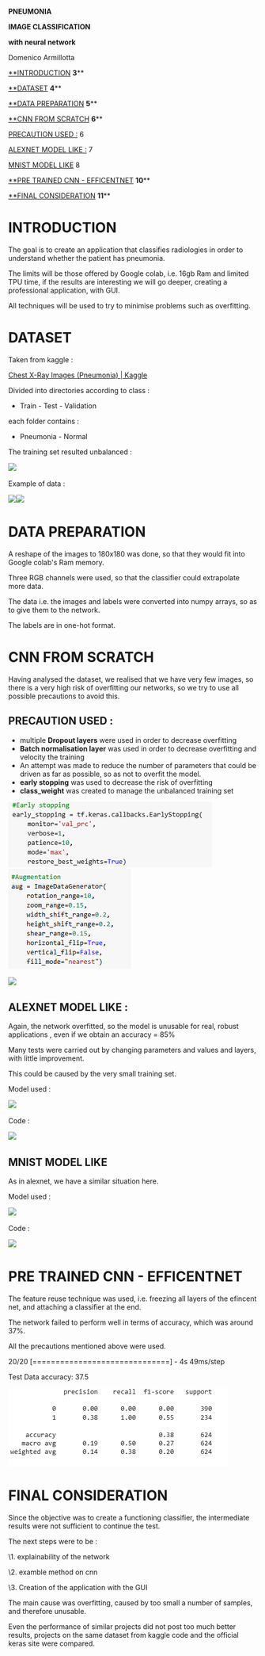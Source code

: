 ﻿**PNEUMONIA**

**IMAGE CLASSIFICATION** 

**with neural network**















Domenico Armillotta 




[**INTRODUCTION](#_urdhssq3jlsd)	**3****

[**DATASET](#_wanrbli8swde)	**4****

[**DATA PREPARATION](#_bznaczuzbe8m)	**5****

[**CNN FROM SCRATCH](#_84pmf14gbgp1)	**6****

[PRECAUTION USED :](#_e4f287tr67xb)	6

[ALEXNET MODEL LIKE :](#_gztjgnyx9nzw)	7

[MNIST MODEL LIKE](#_agv004z0voa1)	8

[**PRE TRAINED CNN - EFFICENTNET](#_hshp7pcyfprz)	**10****

[**FINAL CONSIDERATION](#_rqg8h5z3577h)	**11****





















# **INTRODUCTION**

The goal is to create an application that classifies radiologies in order to understand whether the patient has pneumonia.

The limits will be those offered by Google colab, i.e. 16gb Ram and limited TPU time, if the results are interesting we will go deeper, creating a professional application, with GUI.

All techniques will be used to try to minimise problems such as overfitting.











































# **DATASET**
Taken from kaggle : 

[Chest X-Ray Images (Pneumonia) | Kaggle](https://www.kaggle.com/datasets/paultimothymooney/chest-xray-pneumonia)

Divided into directories according to class :

- Train - Test - Validation

each folder contains : 

- Pneumonia - Normal

The training set resulted unbalanced : 

![](Aspose.Words.137b6846-e065-45f1-aa97-7b5fe6c1a545.001.png)

Example of data : 

![](Aspose.Words.137b6846-e065-45f1-aa97-7b5fe6c1a545.002.png)![](Aspose.Words.137b6846-e065-45f1-aa97-7b5fe6c1a545.003.png)






# **DATA PREPARATION**
A reshape of the images to 180x180 was done, so that they would fit into Google colab's Ram memory.

Three RGB channels were used, so that the classifier could extrapolate more data.

The data i.e. the images and labels were converted into numpy arrays, so as to give them to the network.

The labels are in one-hot format.




























# **CNN FROM SCRATCH**

Having analysed the dataset, we realised that we have very few images, so there is a very high risk of overfitting our networks, so we try to use all possible precautions to avoid this.

## **PRECAUTION USED :** 
- multiple **Dropout layers** were used in order to decrease overfitting 
- **Batch normalisation layer** was used in order to decrease overfitting and velocity the training 
- An attempt was made to reduce the number of parameters that could be driven as far as possible, so as not to overfit the model.
- **early stopping** was used to decrease the risk of overfitting
- **class\_weight** was created to manage the unbalanced training set

![](Aspose.Words.137b6846-e065-45f1-aa97-7b5fe6c1a545.004.png)![](Aspose.Words.137b6846-e065-45f1-aa97-7b5fe6c1a545.005.png)

![](Aspose.Words.137b6846-e065-45f1-aa97-7b5fe6c1a545.006.png)


## **ALEXNET MODEL LIKE :** 
Again, the network overfitted, so the model is unusable for real, robust applications , even if we obtain an accuracy = 85%

Many tests were carried out by changing parameters and values and layers, with little improvement.

This could be caused by the very small training set.

Model used : 

![](Aspose.Words.137b6846-e065-45f1-aa97-7b5fe6c1a545.007.png)

Code : 

![](Aspose.Words.137b6846-e065-45f1-aa97-7b5fe6c1a545.008.png)





## **MNIST MODEL LIKE**
As in alexnet, we have a similar situation here.

Model used : 


![](Aspose.Words.137b6846-e065-45f1-aa97-7b5fe6c1a545.009.png)

Code : 

![](Aspose.Words.137b6846-e065-45f1-aa97-7b5fe6c1a545.010.png)

























# **PRE TRAINED CNN - EFFICENTNET**
The feature reuse technique was used, i.e. freezing all layers of the efincent net, and attaching a classifier at the end. 

The network failed to perform well in terms of accuracy, which was around 37%.

All the precautions mentioned above were used.

20/20 [==============================] - 4s 49ms/step

Test Data accuracy:  37.5

![](Aspose.Words.137b6846-e065-45f1-aa97-7b5fe6c1a545.011.png)
























# **FINAL CONSIDERATION**
Since the objective was to create a functioning classifier, the intermediate results were not sufficient to continue the test.

The next steps were to be :

\1. explainability of the network

\2. examble method on cnn

\3. Creation of the application with the GUI

The main cause was overfitting, caused by too small a number of samples, and therefore unusable.

Even the performance of similar projects did not post too much better results, projects on the same dataset from kaggle code and the official keras site were compared.









